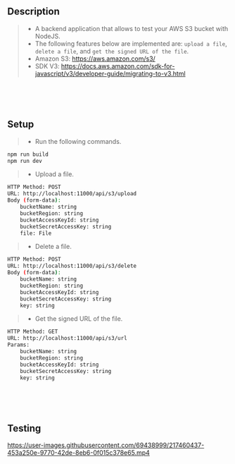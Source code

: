 ## Description

> - A backend application that allows to test your AWS S3 bucket with NodeJS.
> - The following features below are implemented are: `upload a file`, `delete a file`, and `get the signed URL of the file`.
> - Amazon S3: https://aws.amazon.com/s3/
> - SDK V3: https://docs.aws.amazon.com/sdk-for-javascript/v3/developer-guide/migrating-to-v3.html

<br />
<br />
<br />



## Setup

> - Run the following commands.

```bash
npm run build
npm run dev
```

> - Upload a file.

```bash
HTTP Method: POST
URL: http://localhost:11000/api/s3/upload
Body (form-data):
    bucketName: string
    bucketRegion: string
    bucketAccessKeyId: string
    bucketSecretAccessKey: string
    file: File
```

> - Delete a file.

```bash
HTTP Method: POST
URL: http://localhost:11000/api/s3/delete
Body (form-data):
    bucketName: string
    bucketRegion: string
    bucketAccessKeyId: string
    bucketSecretAccessKey: string
    key: string
```

> - Get the signed URL of the file.

```bash
HTTP Method: GET
URL: http://localhost:11000/api/s3/url
Params:
    bucketName: string
    bucketRegion: string
    bucketAccessKeyId: string
    bucketSecretAccessKey: string
    key: string
```

<br />
<br />
<br />



## Testing


https://user-images.githubusercontent.com/69438999/217460437-453a250e-9770-42de-8eb6-0f015c378e65.mp4

